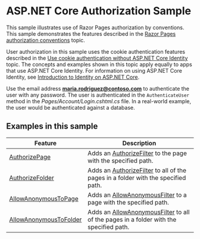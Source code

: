 # ASP.NET Core Authorization Sample

This sample illustrates use of Razor Pages authorization by conventions. This sample demonstrates the features described in the [Razor Pages authorization conventions](https://docs.microsoft.com/aspnet/core/security/authorization/razor-pages-authorization) topic.

User authorization in this sample uses the cookie authentication features described in the [Use cookie authentication without ASP.NET Core Identity](https://docs.microsoft.com/aspnet/core/security/authentication/cookie) topic. The concepts and examples shown in this topic apply equally to apps that use ASP.NET Core Identity. For information on using ASP.NET Core Identity, see [Introduction to Identity on ASP.NET Core](https://docs.microsoft.com/aspnet/core/security/authentication/identity).

Use the email address **maria.rodriguez@contoso.com** to authenticate the user with any password. The user is authenticated in the `AuthenticateUser` method in the *Pages/Account/Login.cshtml.cs* file. In a real-world example, the user would be authenticated against a database.

## Examples in this sample

| Feature | Description |
| --- | --- |
| [AuthorizePage](https://docs.microsoft.com/dotnet/api/microsoft.extensions.dependencyinjection.pageconventioncollectionextensions.authorizepage) | Adds an [AuthorizeFilter](https://docs.microsoft.com/dotnet/api/microsoft.aspnetcore.mvc.authorization.authorizefilter) to the page with the specified path. |
| [AuthorizeFolder](https://docs.microsoft.com/dotnet/api/microsoft.extensions.dependencyinjection.pageconventioncollectionextensions.authorizefolder) | Adds an [AuthorizeFilter](https://docs.microsoft.com/dotnet/api/microsoft.aspnetcore.mvc.authorization.authorizefilter) to all of the pages in a folder with the specified path. |
| [AllowAnonymousToPage](https://docs.microsoft.com/dotnet/api/microsoft.extensions.dependencyinjection.pageconventioncollectionextensions.allowanonymoustopage) | Adds an [AllowAnonymousFilter](https://docs.microsoft.com/dotnet/api/microsoft.aspnetcore.mvc.authorization.allowanonymousfilter) to a page with the specified path. |
| [AllowAnonymousToFolder](https://docs.microsoft.com/dotnet/api/microsoft.extensions.dependencyinjection.pageconventioncollectionextensions.allowanonymoustofolder) | Adds an [AllowAnonymousFilter](https://docs.microsoft.com/dotnet/api/microsoft.aspnetcore.mvc.authorization.allowanonymousfilter) to all of the pages in a folder with the specified path. |
